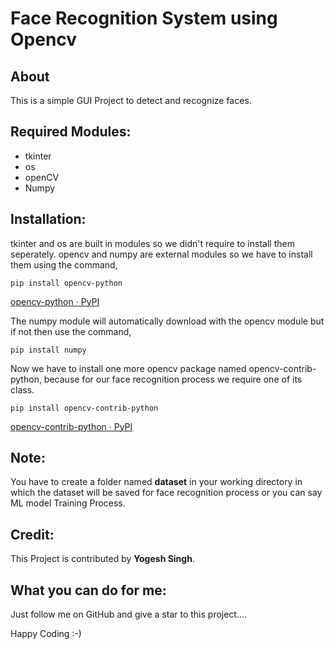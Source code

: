 #  Face Recognition System using Opencv

## About
This is a simple GUI Project to detect and recognize faces.

## Required Modules:

 - tkinter
 - os
 - openCV
 - Numpy
 
 ## Installation:
 tkinter and os are built in modules so we didn't require to install them seperately.
opencv and numpy are external modules so we have to install them using the command,

    pip install opencv-python
[opencv-python · PyPI](https://pypi.org/project/opencv-python/)

The numpy module will automatically download with the opencv module but if not then use the command,

    pip install numpy

Now we have to install one more opencv package named opencv-contrib-python, because for our face recognition process we require one of its class.

    pip install opencv-contrib-python

[opencv-contrib-python · PyPI](https://pypi.org/project/opencv-contrib-python/)

## Note:
You have to create a folder named **dataset** in your working directory in which the dataset will be saved for face recognition process or you can say ML model Training Process.

## Credit:
This Project is contributed by **Yogesh Singh**.

## What you can do for me:
Just follow me on GitHub and give a star to this project....

Happy Coding :-)


